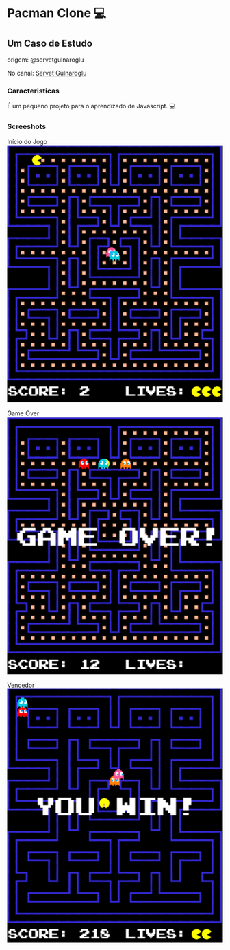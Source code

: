 # Pacman Clone :computer:

## Um Caso de Estudo

origem: @servetgulnaroglu

No canal: [Servet Gulnaroglu](https://www.youtube.com/watch?v=GXlckaGr0Eoo)

### Caracteristicas

É um pequeno projeto para o aprendizado de Javascript. :computer:

### Screeshots

Início do Jogo
![Start Game](./assets/start.png)

Game Over
![Game Over](./assets/over.png)

Vencedor
![Vencedor](./assets/win.png)
